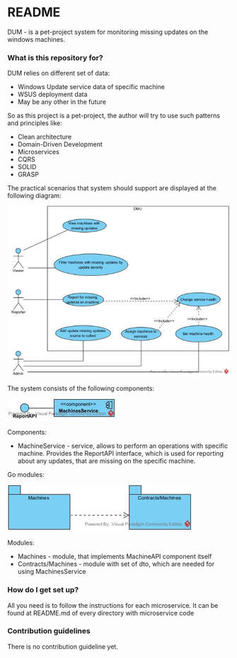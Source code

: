 # README #

DUM - is a pet-project system for monitoring missing updates on the windows machines.

### What is this repository for? ###

DUM relies on different set of data:
* Windows Update service data of specific machine
* WSUS deployment data
* May be any other in the future

So as this project is a pet-project, the author will try to use such patterns and principles like:
* Clean architecture
* Domain-Driven Development
* Microservices
* CQRS
* SOLID
* GRASP

The practical scenarios that system should support are displayed at the following diagram:

![Cases](/diagrams/cases.jpg?raw=true)

The system consists of the following components:

![Components](/diagrams/components.jpg?raw=true)

Components:
* MachineService - service, allows to perform an operations with specific machine. Provides the ReportAPI interface, which is used for reporting about any updates, that are missing on the specific machine.

Go modules:

![Modules](/diagrams/modules.jpg?raw=true)

Modules:
* Machines - module, that implements MachineAPI component itself
* Contracts/Machines - module with set of dto, which are needed for using MachinesService

### How do I get set up? ###

All you need is to follow the instructions for each microservice. It can be found at README.md of every directory with microservice code

### Contribution guidelines ###

There is no contribution guideline yet.